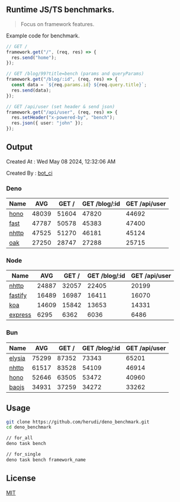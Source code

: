 ## Runtime JS/TS benchmarks.

> Focus on framework features.

Example code for benchmark.
```ts
// GET /
framework.get("/", (req, res) => {
  res.send("home");
});

// GET /blog/99?title=bench (params and queryParams)
framework.get("/blog/:id", (req, res) => {
  const data = `${req.params.id} ${req.query.title}`;
  res.send(data);
});

// GET /api/user (set header & send json)
framework.get("/api/user", (req, res) => {
  res.setHeader("x-powered-by", "bench");
  res.json({ user: "john" });
});
```

## Output
Created At : Wed May 08 2024, 12:32:06 AM

Created By : [bot_ci](https://github.com/herudi/deno_benchmarks/commits?author=github-actions%5Bbot%5D)


### Deno
|Name|AVG|GET /|GET /blog/:id|GET /api/user|
|----|----|----|----|----|
|[hono](https://github.com/honojs/hono)|48039|51604|47820|44692|
|[fast](https://github.com/danteissaias/fast)|47787|50578|45383|47400|
|[nhttp](https://github.com/nhttp/nhttp)|47525|51270|46181|45124|
|[oak](https://github.com/oakserver/oak)|27250|28747|27288|25715|
  


### Node
|Name|AVG|GET /|GET /blog/:id|GET /api/user|
|----|----|----|----|----|
|[nhttp](https://github.com/nhttp/nhttp)|24887|32057|22405|20199|
|[fastify](https://github.com/fastify/fastify)|16489|16987|16411|16070|
|[koa](https://github.com/koajs/koa)|14609|15842|13653|14331|
|[express](https://github.com/expressjs/express)|6295|6362|6036|6486|
  


### Bun
|Name|AVG|GET /|GET /blog/:id|GET /api/user|
|----|----|----|----|----|
|[elysia](https://github.com/elysiajs/elysia)|75299|87352|73343|65201|
|[nhttp](https://github.com/nhttp/nhttp)|61517|83528|54109|46914|
|[hono](https://github.com/honojs/hono)|52646|63505|53472|40960|
|[baojs](https://github.com/mattreid1/baojs)|34931|37259|34272|33262|
  



## Usage

```bash
git clone https://github.com/herudi/deno_benchmark.git
cd deno_benchmark

// for_all
deno task bench

// for_single
deno task bench framework_name
```

## License

[MIT](LICENSE)

